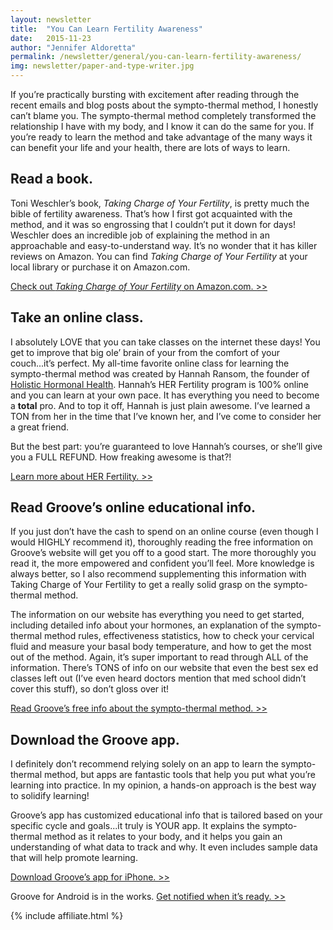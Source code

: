 ```yaml
---
layout: newsletter
title:  "You Can Learn Fertility Awareness"
date:   2015-11-23
author: "Jennifer Aldoretta"
permalink: /newsletter/general/you-can-learn-fertility-awareness/
img: newsletter/paper-and-type-writer.jpg
---
```


If you&rsquo;re practically bursting with excitement after reading through the recent emails and blog posts about the sympto-thermal method, I honestly can&rsquo;t blame you. The sympto-thermal method completely transformed the relationship I have with my body, and I know it can do the same for you. If you&rsquo;re ready to learn the method and take advantage of the many ways it can benefit your life and your health, there are lots of ways to learn.

## Read a book. ##

Toni Weschler&rsquo;s book, *Taking Charge of Your Fertility*, is pretty much the bible of fertility awareness. That&rsquo;s how I first got acquainted with the method, and it was so engrossing that I couldn&rsquo;t put it down for days! Weschler does an incredible job of explaining the method in an approachable and easy-to-understand way. It&rsquo;s no wonder that it has killer reviews on Amazon. You can find *Taking Charge of Your Fertility* at your local library or purchase it on Amazon.com. 

<a class="text-link" href="http://www.amazon.com/gp/product/0062326031/ref=as_li_tl?ie=UTF8&camp=1789&creative=9325&creativeASIN=0062326031&linkCode=as2&tag=groove07-20&linkId=NP4RACMQ3NPYFEEL">Check out *Taking Charge of Your Fertility* on Amazon.com. >></a>

## Take an online class. ##

I absolutely LOVE that you can take classes on the internet these days! You get to improve that big ole&rsquo; brain of your from the comfort of your couch...it&rsquo;s perfect. My all-time favorite online class for learning the sympto-thermal method was created by Hannah Ransom, the founder of <a class="text-link" href="https://herfertility.simplero.com/S/http://holistichormonalhealth.com/?ref=5706-Groove">Holistic Hormonal Health</a>. Hannah&rsquo;s HER Fertility program is 100% online and you can learn at your own pace. It has everything you need to become a **total** pro. And to top it off, Hannah is just plain awesome. I&rsquo;ve learned a TON from her in the time that I&rsquo;ve known her, and I&rsquo;ve come to consider her a great friend. 

But the best part: you&rsquo;re guaranteed to love Hannah&rsquo;s courses, or she&rsquo;ll give you a FULL REFUND. How freaking awesome is that?!

<a class="text-link" href="https://herfertility.simplero.com/S/http://herfertility.com/?ref=5706-Groove">Learn more about HER Fertility. >></a>

## Read Groove&rsquo;s online educational info. ##

If you just don&rsquo;t have the cash to spend on an online course (even though I would HIGHLY recommend it), thoroughly reading the free information on Groove&rsquo;s website will get you off to a good start. The more thoroughly you read it, the more empowered and confident you&rsquo;ll feel. More knowledge is always better, so I also recommend supplementing this information with Taking Charge of Your Fertility to get a really solid grasp on the sympto-thermal method.

The information on our website has everything you need to get started, including detailed info about your hormones, an explanation of the sympto-thermal method rules, effectiveness statistics, how to check your cervical fluid and measure your basal body temperature, and how to get the most out of the method. Again, it&rsquo;s super important to read through ALL of the information. There&rsquo;s TONS of info on our website that even the best sex ed classes left out (I&rsquo;ve even heard doctors mention that med school didn&rsquo;t cover this stuff), so don&rsquo;t gloss over it!

<a class="text-link" href="/the-cycle">Read Groove&rsquo;s free info about the sympto-thermal method. >></a>

## Download the Groove app. ##

I definitely don&rsquo;t recommend relying solely on an app to learn the sympto-thermal method, but apps are fantastic tools that help you put what you&rsquo;re learning into practice. In my opinion, a hands-on approach is the best way to solidify learning! 

Groove&rsquo;s app has customized educational info that is tailored based on your specific cycle and goals...it truly is YOUR app. It explains the sympto-thermal method as it relates to your body, and it helps you gain an understanding of what data to track and why. It even includes sample data that will help promote learning. 

<a class="text-link" href="https://itunes.apple.com/app/id831795151">Download Groove&rsquo;s app for iPhone. >></a>

Groove for Android is in the works. <a class="text-link" href="/groove-for-android">Get notified when it&rsquo;s ready. >></a>

{% include affiliate.html %}
